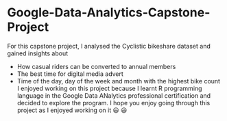 # Google-Data-Analytics-Capstone-Project
For this capstone project, I analysed the Cyclistic bikeshare dataset and gained insights about
- How casual riders can be converted to annual members
- The best time for digital media advert
- Time of the day, day of the week and month with the highest bike count
I enjoyed working on this project because I learnt R programming language in the Google Data ANalytics professional certification
and decided to explore the program.
I hope you enjoy going through this project as I enjoyed working on it 😃 😃
